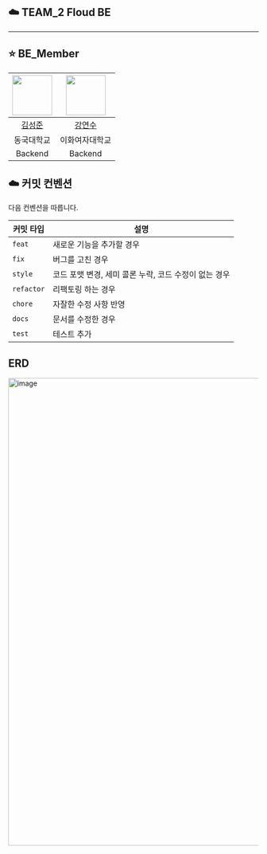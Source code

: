 ## ☁️ TEAM_2 Floud BE

---
## ⭐️ BE_Member

| <img src="https://avatars.githubusercontent.com/u/89504367?v=4" width="80"> | <img src="https://avatars.githubusercontent.com/Kang1221" width="80"> |
|:---------------------------------------------------------------------------:|:------------------------------------------------------------------------:|
|                    [김성준](https://github.com/SeongJoon-K)                    |                    [강연수](https://github.com/Kang1221)                    |
|                                    동국대학교                                    |                                 이화여자대학교                                  |
|                                   Backend                                   |                                 Backend                                  |


## ☁️ 커밋 컨벤션

다음 컨벤션을 따릅니다.

| 커밋 타입 | 설명                               |
|-----------|----------------------------------|
| `feat`    | 새로운 기능을 추가할 경우                   |
| `fix`     | 버그를 고친 경우                        |
| `style`   | 코드 포맷 변경, 세미 콜론 누락, 코드 수정이 없는 경우 |
| `refactor`| 리팩토링 하는 경우                       |
| `chore`   | 자잘한 수정 사항 반영                     |
| `docs`    | 문서를 수정한 경우                       |
| `test`    | 테스트 추가                           |


## ERD

<img src="https://github.com/goormthon-Univ/TEAM_2_BE/assets/90603399/01b7612f-ca22-482e-9ee8-07b3c25cafe3" width="939" alt="image" >

